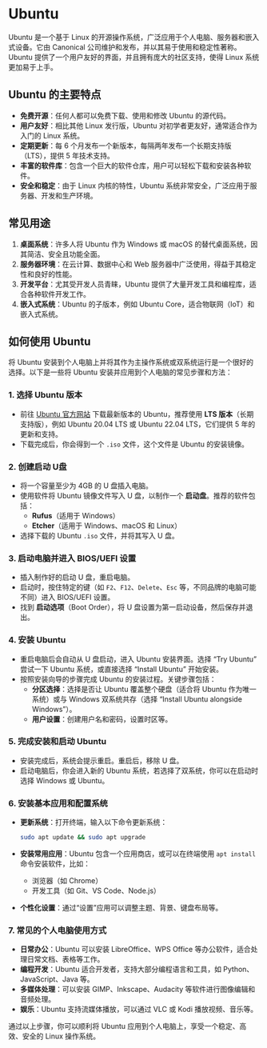 # Ubuntu

Ubuntu 是一个基于 Linux 的开源操作系统，广泛应用于个人电脑、服务器和嵌入式设备。它由 Canonical 公司维护和发布，并以其易于使用和稳定性著称。Ubuntu 提供了一个用户友好的界面，并且拥有庞大的社区支持，使得 Linux 系统更加易于上手。

## Ubuntu 的主要特点

- **免费开源**：任何人都可以免费下载、使用和修改 Ubuntu 的源代码。
- **用户友好**：相比其他 Linux 发行版，Ubuntu 对初学者更友好，通常适合作为入门的 Linux 系统。
- **定期更新**：每 6 个月发布一个新版本，每隔两年发布一个长期支持版（LTS），提供 5 年技术支持。
- **丰富的软件库**：包含一个巨大的软件仓库，用户可以轻松下载和安装各种软件。
- **安全和稳定**：由于 Linux 内核的特性，Ubuntu 系统非常安全，广泛应用于服务器、开发和生产环境。

## 常见用途

1. **桌面系统**：许多人将 Ubuntu 作为 Windows 或 macOS 的替代桌面系统，因其简洁、安全且功能全面。
2. **服务器环境**：在云计算、数据中心和 Web 服务器中广泛使用，得益于其稳定性和良好的性能。
3. **开发平台**：尤其受开发人员青睐，Ubuntu 提供了大量开发工具和编程库，适合各种软件开发工作。
4. **嵌入式系统**：Ubuntu 的子版本，例如 Ubuntu Core，适合物联网（IoT）和嵌入式系统。

## 如何使用 Ubuntu

将 Ubuntu 安装到个人电脑上并将其作为主操作系统或双系统运行是一个很好的选择。以下是一些将 Ubuntu 安装并应用到个人电脑的常见步骤和方法：

### 1. **选择 Ubuntu 版本**

- 前往 [Ubuntu 官方网站](https://ubuntu.com/download) 下载最新版本的 Ubuntu，推荐使用 **LTS 版本**（长期支持版），例如 Ubuntu 20.04 LTS 或 Ubuntu 22.04 LTS，它们提供 5 年的更新和支持。
- 下载完成后，你会得到一个 `.iso` 文件，这个文件是 Ubuntu 的安装镜像。

### 2. **创建启动 U盘**

- 将一个容量至少为 4GB 的 U 盘插入电脑。
- 使用软件将 Ubuntu 镜像文件写入 U 盘，以制作一个 **启动盘**。推荐的软件包括：
  - **Rufus**（适用于 Windows）
  - **Etcher**（适用于 Windows、macOS 和 Linux）
- 选择下载的 Ubuntu `.iso` 文件，并将其写入 U 盘。

### 3. **启动电脑并进入 BIOS/UEFI 设置**

- 插入制作好的启动 U 盘，重启电脑。
- 启动时，按住特定的键（如 `F2`、`F12`、`Delete`、`Esc` 等，不同品牌的电脑可能不同）进入 BIOS/UEFI 设置。
- 找到 **启动选项**（Boot Order），将 U 盘设置为第一启动设备，然后保存并退出。

### 4. **安装 Ubuntu**

- 重启电脑后会自动从 U 盘启动，进入 Ubuntu 安装界面。选择 “Try Ubuntu” 尝试一下 Ubuntu 系统，或直接选择 “Install Ubuntu” 开始安装。
- 按照安装向导的步骤完成 Ubuntu 的安装过程。关键步骤包括：
  - **分区选择**：选择是否让 Ubuntu 覆盖整个硬盘（适合将 Ubuntu 作为唯一系统）或与 Windows 双系统共存（选择 “Install Ubuntu alongside Windows”）。
  - **用户设置**：创建用户名和密码，设置时区等。

### 5. **完成安装和启动 Ubuntu**

- 安装完成后，系统会提示重启。重启后，移除 U 盘。
- 启动电脑后，你会进入新的 Ubuntu 系统，若选择了双系统，你可以在启动时选择 Windows 或 Ubuntu。

### 6. **安装基本应用和配置系统**

- **更新系统**：打开终端，输入以下命令更新系统：

     ```bash
     sudo apt update && sudo apt upgrade
     ```

- **安装常用应用**：Ubuntu 包含一个应用商店，或可以在终端使用 `apt install` 命令安装软件，比如：
  - 浏览器（如 Chrome）
  - 开发工具（如 Git、VS Code、Node.js）
- **个性化设置**：通过“设置”应用可以调整主题、背景、键盘布局等。

### 7. **常见的个人电脑使用方式**

- **日常办公**：Ubuntu 可以安装 LibreOffice、WPS Office 等办公软件，适合处理日常文档、表格等工作。
- **编程开发**：Ubuntu 适合开发者，支持大部分编程语言和工具，如 Python、JavaScript、Java 等。
- **多媒体处理**：可以安装 GIMP、Inkscape、Audacity 等软件进行图像编辑和音频处理。
- **娱乐**：Ubuntu 支持流媒体播放，可以通过 VLC 或 Kodi 播放视频、音乐等。

通过以上步骤，你可以顺利将 Ubuntu 应用到个人电脑上，享受一个稳定、高效、安全的 Linux 操作系统。
